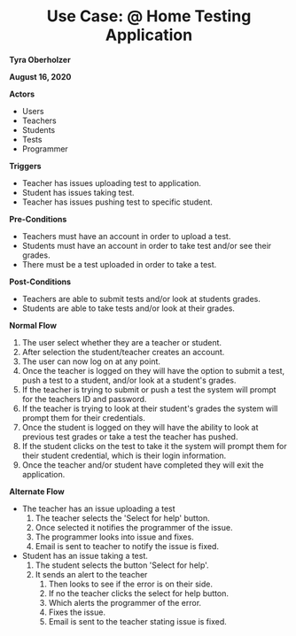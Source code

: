 # <center> Use Case: @ Home Testing Application</c>

**Tyra Oberholzer**

**August 16, 2020**

**Actors**
* Users
* Teachers
* Students
* Tests
* Programmer

**Triggers**
* Teacher has issues uploading test to application.
* Student has issues taking test.
* Teacher has issues pushing test to specific student.

**Pre-Conditions**
* Teachers must have an account in order to upload a test.
* Students must have an account in order to take test and/or see their grades.
* There must be a test uploaded in order to take a test.

**Post-Conditions**
* Teachers are able to submit tests and/or look at students grades.
* Students are able to take tests and/or look at their grades.

**Normal Flow**
1. The user select whether they are a teacher or student.
1. After selection the student/teacher creates an account.
1. The user can now log on at any point.
1. Once the teacher is logged on they will have the option to submit a test, push a test to a student, and/or look at a student's grades.
1. If the teacher is trying to submit or push a test the system will prompt for the teachers ID and password. 
1. If the teacher is trying to look at their student's grades the system will prompt them for their credentials.
1. Once the student is logged on they will have the ability to look at previous test grades or take a test the teacher has pushed.
1. If the student clicks on the test to take it the system will prompt them for their student credential, which is their login information.
1. Once the teacher and/or student have completed they will exit the application.

**Alternate Flow**
* The teacher has an issue uploading a test
	1. The teacher selects the 'Select for help' button.
	1. Once selected it notifies the programmer of the issue.
	1. The programmer looks into issue and fixes.
	1. Email is sent to teacher to notify the issue is fixed.
* Student has an issue taking a test.
	1. The student selects the button 'Select for help'.
	1. It sends an alert to the teacher
		1. Then looks to see if the error is on their side.
		1. If no the teacher clicks the select for help button.
		1. Which alerts the programmer of the error.
		1. Fixes the issue.
		1. Email is sent to the teacher stating issue is fixed.
